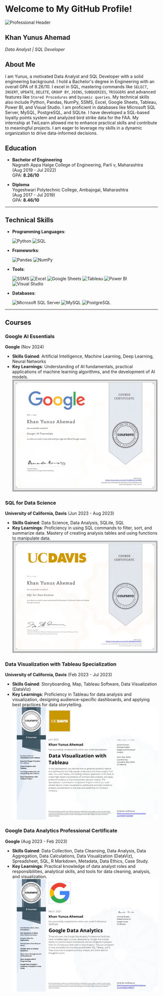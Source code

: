 # Welcome to My GitHub Profile!

![Professional Header](https://media.giphy.com/media/Y4ak9Ki2GZCbJxAnJD/giphy.gif)

## Khan Yunus Ahemad
*Data Analyst | SQL Developer*  

## About Me
I am Yunus, a motivated Data Analyst and SQL Developer with a solid engineering background. I hold a Bachelor's degree in Engineering with an overall GPA of 8.26/10. I excel in SQL, mastering commands like `SELECT`, `INSERT`, `UPDATE`, `DELETE`, `GROUP BY`, `JOINS`, `SUBQUERIES`, `TRIGGERS` and advanced features like `Stored Procedures` and `Dynamic queries`. My technical skills also include Python, Pandas, NumPy, SSMS, Excel, Google Sheets, Tableau, Power BI, and Visual Studio. I am proficient in databases like Microsoft SQL Server, MySQL, PostgreSQL, and SQLite. I have developed a SQL-based loyalty points system and analyzed bird strike data for the FAA. My internship at TwiLearn allowed me to enhance practical skills and contribute to meaningful projects. I am eager to leverage my skills in a dynamic organization to drive data-informed decisions.

## Education

- **Bachelor of Engineering**  
  Nagnath Appa Halge College of Engineering, Parli v, Maharashtra  
  (Aug 2019 - Jul 2022)  
  GPA: **8.26/10**

- **Diploma**  
  Yogeshwari Polytechnic College, Ambajogai, Maharashtra  
  (Aug 2017 - Jul 2019)  
  GPA: **8.46/10**

---

## Technical Skills

- **Programming Languages**:
  
  ![Python](https://img.shields.io/badge/Python-3776AB?style=for-the-badge&logo=python&logoColor=white) 
  ![SQL](https://img.shields.io/badge/SQL-336791?style=for-the-badge&logo=postgresql&logoColor=white)


- **Frameworks**:
  
  ![Pandas](https://img.shields.io/badge/Pandas-150458?style=for-the-badge&logo=pandas&logoColor=white) 
  ![NumPy](https://img.shields.io/badge/NumPy-013243?style=for-the-badge&logo=numpy&logoColor=white)


- **Tools**:
  
  ![SSMS](https://img.shields.io/badge/SSMS-333333?style=for-the-badge&logo=microsoft-sql-server&logoColor=white) 
  ![Excel](https://img.shields.io/badge/Excel-217346?style=for-the-badge&logo=microsoft-excel&logoColor=white) 
  ![Google Sheets](https://img.shields.io/badge/Google%20Sheets-34A853?style=for-the-badge&logo=google-sheets&logoColor=white) 
  ![Tableau](https://img.shields.io/badge/Tableau-E97627?style=for-the-badge&logo=Tableau&logoColor=white) 
  ![Power BI](https://img.shields.io/badge/Power%20BI-F2C811?style=for-the-badge&logo=Power%20BI&logoColor=black) 
  ![Visual Studio](https://img.shields.io/badge/Visual%20Studio-5C2D91?style=for-the-badge&logo=visual-studio&logoColor=white)


- **Databases**:
  
  ![Microsoft SQL Server](https://img.shields.io/badge/Microsoft%20SQL%20Server-CC2927?style=for-the-badge&logo=microsoft-sql-server&logoColor=white) 
  ![MySQL](https://img.shields.io/badge/MySQL-4479A1?style=for-the-badge&logo=mysql&logoColor=white)
  ![PostgreSQL](https://img.shields.io/badge/PostgreSQL-336791?style=for-the-badge&logo=postgresql&logoColor=white)


---

## Courses

### Google AI Essentials
**Google** (Nov 2024)

- **Skills Gained**: Artificial Intelligence, Machine Learning, Deep Learning, Neural Networks
- **Key Learnings**: Understanding of AI fundamentals, practical applications of machine learning algorithms, and the development of AI models.
![Google AI Essentials](https://github.com/YunusKhan13/YunusKhan13/blob/5216847041da805a346c04d9fae8bf8385ad6ebe/Google%20AI%20Essentials.jpg)

### SQL for Data Science
**University of California, Davis** (Jun 2023 - Aug 2023)  

- **Skills Gained**: Data Science, Data Analysis, SQLite, SQL
- **Key Learnings**: Proficiency in using SQL commands to filter, sort, and summarize data. Mastery of creating analysis tables and using functions to manipulate data.
![SQL for Data Science](https://github.com/YunusKhan13/YunusKhan13/blob/5216847041da805a346c04d9fae8bf8385ad6ebe/SQL%20for%20Data%20Science.jpg)

### Data Visualization with Tableau Specialization
**University of California, Davis** (Feb 2023 - Jul 2023)  

- **Skills Gained**: Storyboarding, Map, Tableau Software, Data Visualization (DataViz)
- **Key Learnings**: Proficiency in Tableau for data analysis and visualization, designing audience-specific dashboards, and applying best practices for data storytelling.
![Data Visualization with Tableau Specialization](https://github.com/YunusKhan13/YunusKhan13/blob/5216847041da805a346c04d9fae8bf8385ad6ebe/Data%20Visualization%20with%20Tableau.jpg)

### Google Data Analytics Professional Certificate
**Google** (Aug 2023 - Feb 2023)  

- **Skills Gained**: Data Collection, Data Cleansing, Data Analysis, Data Aggregation, Data Calculations, Data Visualization (DataViz), Spreadsheet, SQL, R Markdown, Metadata, Data Ethics, Case Study.
- **Key Learnings**: Practical knowledge of data analyst roles and responsibilities, analytical skills, and tools for data cleaning, analysis, and visualization.
![Google Data Analytics Professional Certificate](https://github.com/YunusKhan13/YunusKhan13/blob/5216847041da805a346c04d9fae8bf8385ad6ebe/Google%20Data%20Analytics.jpg)

